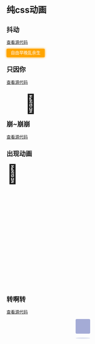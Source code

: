 # 纯css动画

## 抖动
[查看源代码](https://github.com/LAINE001/ik-ui/blob/master/docs/styles/animation.md)

<div class="animation-box flex-center box1">
  <span class="text">自由早晚乱余生</span>
</div>

## 只因你
[查看源代码](https://github.com/LAINE001/ik-ui/blob/master/docs/styles/animation.md)
<div class="animation-box flex-center box2">
  <div class="bounce-top">🏀</div>
</div>

## 崩~崩崩
[查看源代码](https://github.com/LAINE001/ik-ui/blob/master/docs/styles/animation.md)

<div class="animation-box flex-center box3">
  <ik-icon name="heart-fill" color="red" :size="86" />
</div>

## 出现动画
<div class="animation-box flex-center box5">
  <div class="bird">🐥</div>
</div>

## 转啊转
[查看源代码](https://github.com/LAINE001/ik-ui/blob/master/docs/styles/animation.md)

<div class="animation-box flex-center box4">
  <div class="loader"></div>
</div>

<!-- 下面真实代码 -->
<style lang="scss">
  .box1 {
    .text {
      background: orange;
      color: white;
      margin: auto;
      padding: .3em 1em .5em;
      border-radius: 3px;
      box-shadow: 0 0 .5em orange;
      animation: shake-baidu 2s ease 0s infinite;
      /* animation-play-state: paused; */
      /* animation-play-state: running; */
      cursor: pointer;
      user-select: none;
    }
    @keyframes shake-baidu {
      from    { transform: rotate(0deg); }
      4%      { transform: rotate(5deg); }
      12.5%   { transform: rotate(-5deg); }
      21%     { transform: rotate(5deg); }
      29%     { transform: rotate(-5deg); }
      37.5%   { transform: rotate(5deg); }
      46%     { transform: rotate(-5deg); }
      50%,to  { transform: rotate(0deg); }
    }
  }
  
  .box2 {
    .bounce-top {
      margin-top: 40px;
      width: 160px;
      height: 42px;
      border-radius: 4px;
      animation: bounce-top .9s both infinite;
      /* animation-delay: 5s; */
      font-size: 60px;
      text-align: center;
      line-height: 42px;
      @keyframes bounce-top {
        0%{transform:translateY(-45px);animation-timing-function:ease-in;opacity:1}
        24%{opacity:1}
        40%{transform:translateY(-24px);animation-timing-function:ease-in}
        65%{transform:translateY(-12px);animation-timing-function:ease-in}
        82%{transform:translateY(-6px);animation-timing-function:ease-in}
        93%{transform:translateY(-4px);animation-timing-function:ease-in}
        25%,55%,75%,87%{transform:translateY(0);animation-timing-function:ease-out}
        100%{transform:translateY(0);animation-timing-function:ease-out;opacity:1}
      }
    }
  }
  .box3 {
    .ik-icon {
      animation:heartbeat 1.5s ease-in-out infinite both;
    }
    @keyframes heartbeat {
      from{transform:scale(1);transform-origin:center center;animation-timing-function:ease-out}
      10%{transform:scale(.88);animation-timing-function:ease-in}
      17%{transform:scale(.95);animation-timing-function:ease-out}
      33%{transform:scale(.84);animation-timing-function:ease-in}
      45%{transform:scale(1);animation-timing-function:ease-out}
    }
  }
  .box4 {
    .loader {
      width: 48px;
      height: 48px;
      margin: auto;
      position: relative;
    }

    .loader::before {
      content: '';
      width: 48px;
      height: 5px;
      background: #a4abd650;
      position: absolute;
      top: 60px;
      left: 0%;
      border-radius: 50%;
      animation: shadow01 0.5s linear infinite;
    }

    .loader::after {
      content: '';
      width: 100%;
      height: 100%;
      background: #a4abd6;
      position: absolute;
      top: 0;
      left: 0%;
      border-radius: 4px;
      animation: jump01 0.5s linear infinite;
    }

    @keyframes jump01 {
      15% {
        border-bottom-right-radius: 3px;
      }

      25% {
        transform: translateY(9px) rotate(22.5deg);
      }

      50% {
        transform: translateY(18px) scale(1, 0.9) rotate(45deg);
        border-bottom-right-radius: 40px;
      }
      75% {
        transform: translateY(9px) rotate(67.5deg);
      }
      100% {
        transform: translateY(0) rotate(90deg);
      }
    }

    @keyframes shadow01 {
      0%,
      100% {
        transform: scale(1, 1);
      }
      50% {
        transform: scale(1.2, 1);
      }
    }
  }
  .box5 {
    height: 400px;
    font-size: 60px;
    .bird {
      animation: slide-in-elliptic-top-fwd 1.6s cubic-bezier(0.250, 0.460, 0.450, 0.940) both infinite;
    }
    @keyframes slide-in-elliptic-top-fwd {
      0% {
        transform: translateY(-600px) rotateX(-30deg) scale(0);
        transform-origin: 50% 100%;
        opacity: 0;
      }
      100% {
        transform: translateY(0) rotateX(0) scale(1);
        transform-origin: 50% 1400px;
        opacity: 1;
      }
    }
    @keyframes slide-in-elliptic-top-fwd {
      0% {
        transform: translateY(-600px) rotateX(-30deg) scale(0);
        transform-origin: 50% 100%;
        opacity: 0;
      }
      100% {
        transform: translateY(0) rotateX(0) scale(1);
        transform-origin: 50% 1400px;
        opacity: 1;
      }
    }
  }
</style>